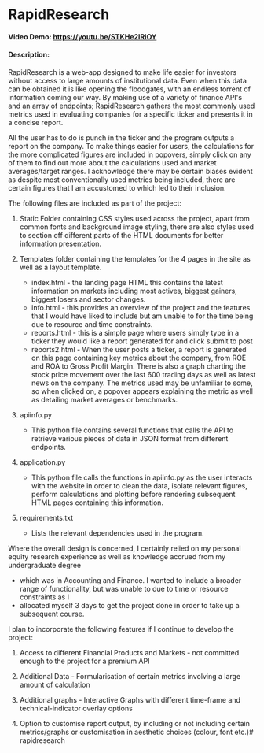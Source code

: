 # RapidResearch
#### Video Demo: https://youtu.be/STKHe2lRiOY
#### Description:

RapidResearch is a web-app designed to make life easier for investors without access to large amounts of institutional data.
Even when this data can be obtained it is like opening the floodgates, with an endless torrent of information coming our way.
By making use of a variety of finance API's and an array of endpoints; RapidResearch gathers the most commonly used metrics used
in evaluating companies for a specific ticker and presents it in a concise report.

All the user has to do is punch in the ticker and the program outputs a report on the company. To make things easier for users,
the calculations for the more complicated figures are included in popovers, simply click on any of them to find out more about the
calculations used and market averages/target ranges. I acknowledge there may be certain biases evident as despite most conventionally
used metrics being included, there are certain figures that I am accustomed to which led to their inclusion.

The following files are included as part of the project:

1. Static Folder containing CSS styles used across the project, apart from common fonts and background image styling, there are also
styles used to section off different parts of the HTML documents for better information presentation.

2. Templates folder containing the templates for the 4 pages in the site as well as a layout template.
    - index.html - the landing page HTML this contains the latest information on markets including most actives, biggest gainers, biggest losers and sector changes.
    - info.html - this provides an overview of the project and the features that I would have liked to include but am unable to for the time being due to resource and time constraints.
    - reports.html - this is a simple page where users simply type in a ticker they would like a report generated for and click submit to post
    - reports2.html - When the user posts a ticker, a report is generated on this page containing key metrics about the company, from ROE and ROA to Gross Profit Margin.
                      There is also a graph charting the stock price movement over the last 600 trading days as well as latest news on the company. The metrics used
                      may be unfamiliar to some, so when clicked on, a popover appears explaining the metric as well as detailing market averages or benchmarks.

3. apiinfo.py
    - This python file contains several functions that calls the API to retrieve various pieces of data in JSON format from different endpoints.

4. application.py
    - This python file calls the functions in apiinfo.py as the user interacts with the website in order to clean the data, isolate relevant figures, perform
      calculations and plotting before rendering subsequent HTML pages containing this information.

5. requirements.txt
    - Lists the relevant dependencies used in the program.

Where the overall design is concerned, I certainly relied on my personal equity research experience as well as knowledge accrued from my undergraduate degree
- which was in Accounting and Finance. I wanted to include a broader range of functionality, but was unable to due to time or resource constraints as I
- allocated myself 3 days to get the project done in order to take up a subsequent course.

I  plan to incorporate the following features if I continue to develop the project:

1. Access to different Financial Products and Markets - not committed enough to the project for a premium API

2. Additional Data - Formularisation of certain metrics involving a large amount of calculation

3. Additional graphs - Interactive Graphs with different time-frame and technical-indicator overlay options

4. Option to customise report output, by including or not including certain metrics/graphs or customisation in aesthetic choices (colour, font etc.)# rapidresearch
